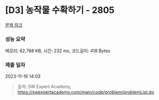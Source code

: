 # [D3] 농작물 수확하기 - 2805 

[문제 링크](https://swexpertacademy.com/main/code/problem/problemDetail.do?contestProbId=AV7GLXqKAWYDFAXB) 

### 성능 요약

메모리: 62,788 KB, 시간: 232 ms, 코드길이: 418 Bytes

### 제출 일자

2023-11-16 14:03



> 출처: SW Expert Academy, https://swexpertacademy.com/main/code/problem/problemList.do
